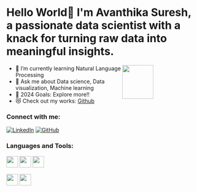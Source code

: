 # Hello World👋 I'm Avanthika Suresh, a passionate data scientist with a knack for turning raw data into meaningful insights. 

<img src="https://miro.medium.com/v2/1*Owa2rsDG6Rwv1IM_RdsL3A.gif" height=15% width=40% align="right">

- 🌱 I’m currently learning Natural Language Processing
- 💬 Ask me about Data science, Data visualization, Machine learning
- 🥅 2024 Goals: Explore more!!
- 😻 Check out my works: [Github](https://github.com/avanthika-suresh/)

### Connect with me:

[![LinkedIn](https://img.shields.io/badge/-LinkedIn-blue?style=for-the-badge&logo=linkedin&logoColor=white)](https://www.linkedin.com/in/avanthika-suresh/)
[![GitHub](https://img.shields.io/badge/-GitHub-blue?style=for-the-badge&logo=github&logoColor=white)](https://github.com/Avanthika-Suresh)


<h3 align="left">Languages and Tools:</h3>
<p align="left"> 
<img src="https://img.shields.io/badge/-C-blue?style=for-the-badge&logo=c&logoColor=FFFFFF" height="30"> 
<img src="https://img.shields.io/badge/-C++-blue?style=for-the-badge&logo=c%2B%2B&logoColor=FFFFFF" height="30">   
<img src="http://img.shields.io/badge/-Python-blue?style=for-the-badge&logo=python&logoColor=FFFFFF" height="30"> 
</p>
<p align="left"> 
<img src="http://img.shields.io/badge/-Angualar-blue?style=for-the-badge&logo=angular&logoColor=FFFFFF" height="30">   
<img src="http://img.shields.io/badge/-MySQL-blue?style=for-the-badge&logo=mysql&logoColor=FFFFFF" height="30">   
</p>

